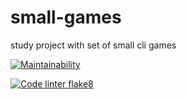 # small-games
study project with set of small cli games

[![Maintainability](https://api.codeclimate.com/v1/badges/8380abc4d57a318276a2/maintainability)](https://codeclimate.com/github/yrpol/small-games/maintainability)

[![Code linter flake8](https://github.com/yrpol/small-games/actions/workflows/check_flake8.yml/badge.svg)](https://github.com/yrpol/small-games/actions/workflows/check_flake8.yml)